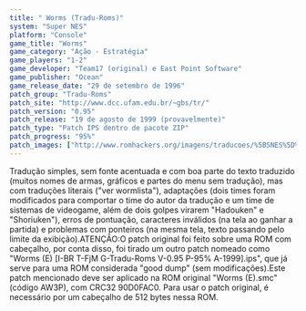 ```yaml
---
title: " Worms (Tradu-Roms)"
system: "Super NES"
platform: "Console"
game_title: "Worms"
game_category: "Ação - Estratégia"
game_players: "1-2"
game_developer: "Team17 (original) e East Point Software"
game_publisher: "Ocean"
game_release_date: "29 de setembro de 1996"
patch_group: "Tradu-Roms"
patch_site: "http://www.dcc.ufam.edu.br/~gbs/tr/"
patch_version: "0.95"
patch_release: "19 de agosto de 1999 (provavelmente)"
patch_type: "Patch IPS dentro de pacote ZIP"
patch_progress: "95%"
patch_images: ["http://www.romhackers.org/imagens/traducoes/%5BSNES%5D%20Worms%20-%20Tradu-Roms%20-%201.png","http://www.romhackers.org/imagens/traducoes/%5BSNES%5D%20Worms%20-%20Tradu-Roms%20-%202.png","http://www.romhackers.org/imagens/traducoes/%5BSNES%5D%20Worms%20-%20Tradu-Roms%20-%203.png"]
---
```

Tradução simples, sem fonte acentuada e com boa parte do texto traduzido (muitos nomes de armas, gráficos e partes do menu sem tradução), mas com traduções literais ("ver wormlista"), adaptações (dois times foram modificados para comportar o time do autor da tradução e um time de sistemas de videogame, além de dois golpes virarem "Hadouken" e "Shoriuken"), erros de pontuação, caracteres inválidos (na tela ao ganhar a partida) e problemas com ponteiros (na mesma tela, texto passando pelo limite da exibição).ATENÇÃO:O patch original foi feito sobre uma ROM com cabeçalho, por conta disso, foi tirado um outro patch nomeado como "Worms (E) [I-BR T-FjM G-Tradu-Roms V-0.95 P-95% A-1999].ips", que já serve para uma ROM considerada "good dump" (sem modificações).Este patch mencionado deve ser aplicado na ROM original "Worms (E).smc" (código AW3P), com CRC32 90D0FAC0. Para usar o patch original, é necessário por um cabeçalho de 512 bytes nessa ROM.
